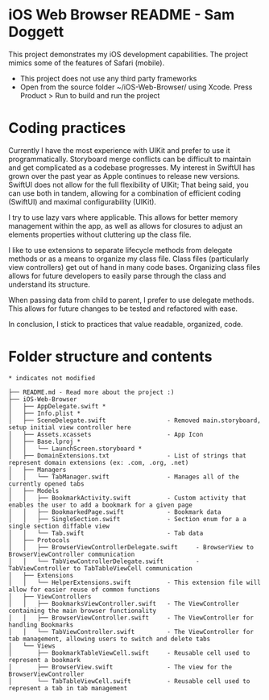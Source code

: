 #  iOS Web Browser README - Sam Doggett

This project demonstrates my iOS development capabilities. The project mimics some of the features of Safari (mobile).

- This project does not use any third party frameworks
- Open from the source folder ~/iOS-Web-Browser/ using Xcode. Press Product > Run to build and run the project

# Coding practices 

Currently I have the most experience with UIKit and prefer to use it programmatically. Storyboard merge conflicts can be difficult to maintain and get complicated as a codebase progresses. My interest in SwiftUI has grown over the past year as Apple continues to release new versions. SwiftUI does not allow for the full flexibility of UIKit; That being said, you can use both in tandem, allowing for a combination of efficient coding (SwiftUI) and maximal configurability (UIKit).

I try to use lazy vars where applicable. This allows for better memory management within the app, as well as allows for closures to adjust an elements properties without cluttering up the class file.

I like to use extensions to separate lifecycle methods from delegate methods or as a means to organize my class file. Class files (particularly view controllers) get out of hand in many code bases. Organizing class files allows for future developers to easily parse through the class and understand its structure.

When passing data from child to parent, I prefer to use delegate methods. This allows for future changes to be tested and refactored with ease.

In conclusion, I stick to practices that value readable, organized, code. 

# Folder structure and contents
```
* indicates not modified

├── README.md - Read more about the project :)
├── iOS-Web-Browser
│   ├── AppDelegate.swift *
│   ├── Info.plist *
│   ├── SceneDelegate.swift                 - Removed main.storyboard, setup initial view controller here
│   ├── Assets.xcassets                     - App Icon
│   ├── Base.lproj *
│   │   └── LaunchScreen.storyboard *
│   ├── DomainExtensions.txt                - List of strings that represent domain extensions (ex: .com, .org, .net)
│   ├── Managers
│   │   └── TabManager.swift                - Manages all of the currently opened tabs
│   ├── Models
│   │   ├── BookmarkActivity.swift          - Custom activity that enables the user to add a bookmark for a given page
│   │   ├── BookmarkedPage.swift            - Bookmark data
│   │   ├── SingleSection.swift             - Section enum for a a single section diffable view
│   │   └── Tab.swift                       - Tab data
│   ├── Protocols
│   │   ├── BrowserViewControllerDelegate.swift     - BrowserView to BrowserViewController communication
│   │   └── TabViewControllerDelegate.swift         - TabViewController to TabTableViewCell communication
│   ├── Extensions
│   │   └── HelperExtensions.swift          - This extension file will allow for easier reuse of common functions
│   ├── ViewControllers
│   │   ├── BookmarksViewController.swift   - The ViewController containing the main browser functionality
│   │   ├── BrowserViewController.swift     - The ViewController for handling Bookmarks
│   │   └── TabViewController.swift         - The ViewController for tab management, allowing users to switch and delete tabs
│   └── Views
│       ├── BookmarkTableViewCell.swift     - Reusable cell used to represent a bookmark
│       ├── BrowserView.swift               - The view for the BrowserViewController
│       └── TabTableViewCell.swift          - Reusable cell used to represent a tab in tab management
```

